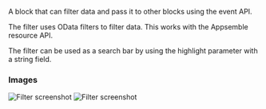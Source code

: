 A block that can filter data and pass it to other blocks using the event API.

The filter uses OData filters to filter data. This works with the Appsemble resource API.

The filter can be used as a search bar by using the highlight parameter with a string field.

### Images

![Filter screenshot](https://gitlab.com/appsemble/appsemble/-/raw/0.22.3/config/assets/filter.png)
![Filter screenshot](https://gitlab.com/appsemble/appsemble/-/raw/0.22.3/config/assets/filter-search-bar.png)
